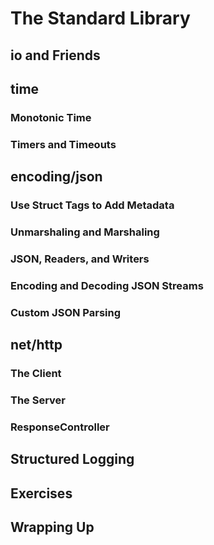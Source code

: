 # The Standard Library

## io and Friends

## time

### Monotonic Time

### Timers and Timeouts

## encoding/json

### Use Struct Tags to Add Metadata

### Unmarshaling and Marshaling

### JSON, Readers, and Writers

### Encoding and Decoding JSON Streams

### Custom JSON Parsing

## net/http

### The Client

### The Server

### ResponseController

## Structured Logging

## Exercises

## Wrapping Up
